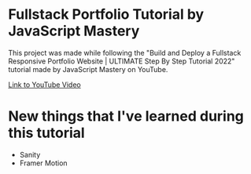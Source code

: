 # Fullstack Portfolio Tutorial by JavaScript Mastery

This project was made while following the "Build and Deploy a Fullstack Responsive Portfolio Website | ULTIMATE Step By Step Tutorial 2022" tutorial made by JavaScript Mastery on YouTube.

[Link to YouTube Video](https://www.youtube.com/watch?v=3HNyXCPDQ7Q&list=PLv-PIsyaVH789j4qnfTN1G4HhnmTHS48W&index=37)

# New things that I've learned during this tutorial

- Sanity
- Framer Motion
